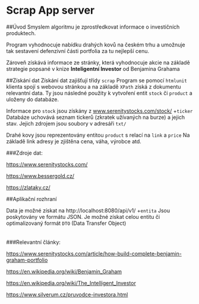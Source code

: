 # Scrap App server

##Úvod
Smyslem algoritmu je zprostředkovat informace o investičních produktech. 

Program vyhodnocuje nabídku drahých kovů na českém trhu a umožnuje tak sestavení defenzivní části portfolia za tu nejlepší cenu. 

Zároveň získává informace ze stránky, která vyhodnocuje akcie na základě strategie popsané v knize <b> Inteligentní Investor</b> od Benjamina Grahama





##Získání dat
Získání dat zajišťují třídy `scrap`
Program se pomocí `htmlunit` klienta spojí s webovou stránkou a na základě `XPath` získá z dokumentu relevantní data. 
Ty jsou následné použity k vytvoření entit `stock` či `product` a uloženy do databáze.

Informace pro `stock` jsou získány z www.serenitystocks.com/stock/ +`ticker`
Databáze uchovává seznam tickerů (zkratek užívaných na burze) a jejich stav. 
Jejich zdrojem jsou soubory v adresáři `txt/`

Drahé kovy jsou reprezentovány entitou `product` s relací na `link` a `price` 
Na základě link adresy je zjištěna cena, váha, výrobce atd.



###Zdroje dat:

https://www.serenitystocks.com/

https://www.bessergold.cz/

https://zlataky.cz/

##Aplikační rozhraní

Data je možné získat na http://localhost:8080/api/v1/ +`entita` Jsou poskytovány ve formátu JSON. Je možné získat celou entitu či optimalizovaný formát `DTO` (Data Transfer Object)
<br />
<br />
<br />
###Relevantní články:

https://www.serenitystocks.com/article/how-build-complete-benjamin-graham-portfolio

https://en.wikipedia.org/wiki/Benjamin_Graham

https://en.wikipedia.org/wiki/The_Intelligent_Investor

https://www.silverum.cz/pruvodce-investora.html
